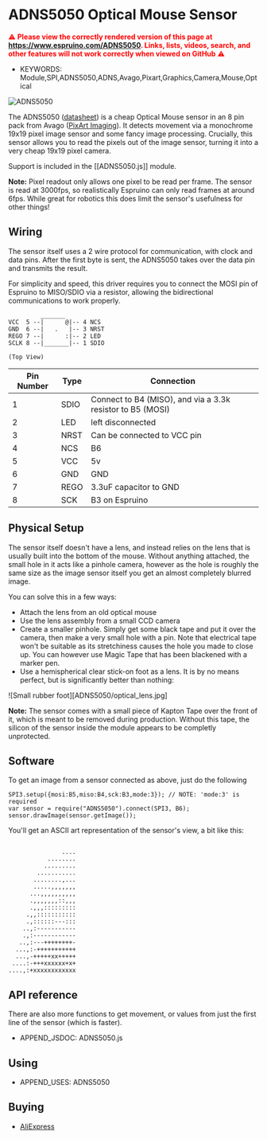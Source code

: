 <!--- Copyright (c) 2015 Gordon Williams, Pur3 Ltd. See the file LICENSE for copying permission. -->
ADNS5050 Optical Mouse Sensor
=========================

<span style="color:red">:warning: **Please view the correctly rendered version of this page at https://www.espruino.com/ADNS5050. Links, lists, videos, search, and other features will not work correctly when viewed on GitHub** :warning:</span>

* KEYWORDS: Module,SPI,ADNS5050,ADNS,Avago,Pixart,Graphics,Camera,Mouse,Optical

![ADNS5050](ADNS5050/module.jpg)

The ADNS5050 ([datasheet](/datasheets/ADNS5050.pdf)) is a cheap Optical Mouse sensor in an 8 pin pack from Avago ([PixArt Imaging](http://pixart.com.tw)). It detects movement via a monochrome 19x19 pixel image sensor and some fancy image processing. Crucially, this sensor allows you to read the pixels out of the image sensor, turning it into a very cheap 19x19 pixel camera.

Support is included in the [[ADNS5050.js]] module.

**Note:** Pixel readout only allows one pixel to be read per frame. The sensor is read at 3000fps, so realistically Espruino can only read frames at around 6fps. While great for robotics this does limit the sensor's usefulness for other things!

Wiring
------

The sensor itself uses a 2 wire protocol for communication, with clock and data pins. After the first byte is sent, the ADNS5050 takes over the data pin and transmits the result.

For simplicity and speed, this driver requires you to connect the MOSI pin of Espruino to MISO/SDIO via a resistor, allowing the bidirectional communications to work properly.

```
         _______
VCC  5 --|      @|-- 4 NCS
GND  6 --|   .   |-- 3 NRST
REGO 7 --|      :|-- 2 LED
SCLK 8 --|_______|-- 1 SDIO

(Top View)

```

| Pin Number | Type  | Connection                    |
|---------|----------|-------------------------------|
| 1 | SDIO | Connect to B4 (MISO), and via a 3.3k resistor to B5 (MOSI) |
| 2 | LED  | left disconnected      |
| 3 | NRST | Can be connected to VCC pin |
| 4 | NCS  | B6                     |
| 5 | VCC  | 5v                     |
| 6 | GND  | GND                    |
| 7 | REGO | 3.3uF capacitor to GND |
| 8 | SCK  | B3 on Espruino         |


Physical Setup
------------

The sensor itself doesn't have a lens, and instead relies on the lens that is usually built into the bottom of the mouse. Without anything attached, the small hole in it acts like a pinhole camera, however as the hole is roughly the same size as the image sensor itself you get an almost completely blurred image.

You can solve this in a few ways:

* Attach the lens from an old optical mouse
* Use the lens assembly from a small CCD camera
* Create a smaller pinhole. Simply get some black tape and put it over the camera, then make a very small hole with a pin. Note that electrical tape won't be suitable as its stretchiness causes the hole you made to close up. You can however use Magic Tape that has been blackened with a marker pen.
* Use a hemispherical clear stick-on foot as a lens. It is by no means perfect, but is significantly better than nothing:

![Small rubber foot][ADNS5050/optical_lens.jpg]

**Note:** The sensor comes with a small piece of Kapton Tape over the front of it, which is meant to be removed during production. Without this tape, the silicon of the sensor inside the module appears to be completly unprotected.

Software
-------

To get an image from a sensor connected as above, just do the following

```
SPI3.setup({mosi:B5,miso:B4,sck:B3,mode:3}); // NOTE: 'mode:3' is required
var sensor = require("ADNS5050").connect(SPI3, B6);
sensor.drawImage(sensor.getImage());
```

You'll get an ASCII art representation of the sensor's view, a bit like this:

```
 
               ....
           ........
          .........
        ...........
       ........,...
       .....,,,,,,,
      ...,,,,,,,,,,
      .,,,,,,,::,,,
      .,,,:::::::::
     .,,:::::::::::
     .,::::::---:::
    ..,:-----------
    .,:------------
   ..,:---++++++++-
  ...,:-+++++++++++
  ...,-+++++xx+++++
 ....:-+++xxxxxx+x+
....,:+xxxxxxxxxxxx
```

API reference
------------

There are also more functions to get movement, or values from just the first line of the sensor (which is faster).

* APPEND_JSDOC: ADNS5050.js

Using 
-----

* APPEND_USES: ADNS5050

Buying
-----

* [AliExpress](http://www.aliexpress.com/wholesale?SearchText=adns5050)
